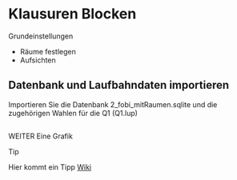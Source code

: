 # Klausuren Blocken
Grundeinstellungen    

+ Räume festlegen
+ Aufsichten

## Datenbank und Laufbahndaten importieren
Importieren Sie die Datenbank 2_fobi_mitRaumen.sqlite und die zugehörigen Wahlen für die Q1 (Q1.lup)   

## 

WEITER
Eine Grafik


> [!TIP] 
> Hier kommt ein Tipp
> [Wiki](https://schulverwaltungsinfos.nrw.de/svws/wiki/index.php?title=Installation_SVWS-Server_und_SchILD-NRW_3#Installation_des_SVWS-Servers)






